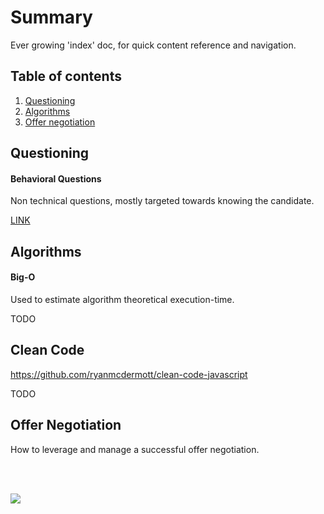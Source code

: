 # Summary
Ever growing 'index' doc, for quick content reference and navigation.

## Table of contents
1. [Questioning](#questioning)
2. [Algorithms](#algorithms)
3. [Offer negotiation](#offer_negotiation)

## <a name=questioning></a>Questioning
#### Behavioral Questions
Non technical questions, mostly targeted towards knowing the candidate.

[LINK](/notes/Behavioral_Questions/Behavioral_Questions.md)

## <a name=algorithms></a>Algorithms
#### Big-O
Used to estimate algorithm theoretical execution-time.

TODO

## <a name=cleancode></a>Clean Code
https://github.com/ryanmcdermott/clean-code-javascript

TODO 
 
## <a name=offer_negotiation></a>Offer Negotiation
How to leverage and manage a successful offer negotiation.

<br/><br/>

![](https://media.giphy.com/media/dsKnRuALlWsZG/giphy.gif)
